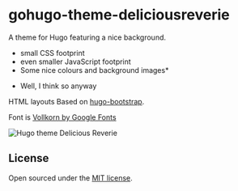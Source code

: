 # gohugo-theme-deliciousreverie

A theme for Hugo featuring a nice background.

- small CSS footprint
- even smaller JavaScript footprint
- Some nice colours and background images*

* Well, I think so anyway

HTML layouts Based on [hugo-bootstrap](http://mmrath.com/).

Font is [Vollkorn by Google Fonts](https://fonts.google.com/specimen/Vollkorn)

![Hugo theme Delicious Reverie](https://deliciousreverie.co.uk/images/gohugo-theme-deliciousreverie-screenshot.png)

## License

Open sourced under the [MIT license](https://github.com/enten/hyde-y/blob/master/LICENSE).
